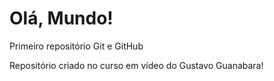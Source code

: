 # Olá, Mundo!
 Primeiro repositório Git e GitHub

Repositório criado no curso em vídeo do Gustavo Guanabara!